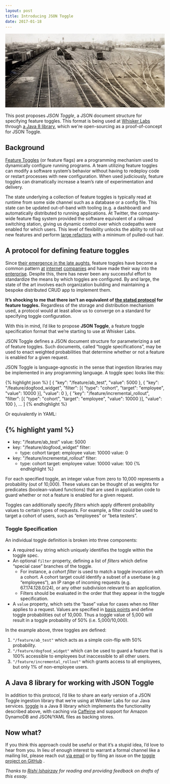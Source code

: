 ```yaml
---
layout: post
title: Introducing JSON Toggle
date: 2017-01-18
---
```


![](/images/json-toggle/rail-bw.jpg)

This post proposes _JSON Toggle_, a JSON document structure for
specifying feature toggles. This format is being used at
[Whisker Labs](https://www.whiskerlabs.com) through
[a Java 8 library](https://github.com/whiskerlabs/toggle), which we're
open-sourcing as a proof-of-concept for JSON Toggle.

## Background

[Feature Toggles](http://martinfowler.com/articles/feature-toggles.html)
(or feature flags) are a programming mechanism used to dynamically
configure running programs. A team utilizing feature toggles can
modify a software system’s behavior without having to redeploy code or
restart processes with new configuration. When used judiciously,
feature toggles can dramatically increase a team’s rate of
experimentation and delivery.

The state underlying a collection of feature toggles is typically read
at runtime from some side channel such as a database or a config
file. This state can be updated out-of-band with tooling (e.g. a
dashboard) and automatically distributed to running applications. At
Twitter, the company-wide feature flag system provided the software
equivalent of a railroad switching station, giving us dynamic control
over which codepaths were enabled for which users. This level of
flexibility unlocks the ability to roll out new features and perform
[large refactors](https://medium.com/turbine-labs/every-release-is-a-production-test-b31d80f2bc74#.gp6im5ad7)
with a minimum of pulled-out hair.

## A protocol for defining feature toggles

Since
[their emergence in the late aughts](https://code.flickr.net/2009/12/02/flipping-out/),
feature toggles have become a common pattern
[at](https://blog.travis-ci.com/2014-03-04-use-feature-flags-to-ship-changes-with-confidence/)
[internet](https://gmail.googleblog.com/2011/12/developing-gmails-new-look.html)
[companies](http://techblog.netflix.com/2013/11/preparing-netflix-api-for-deployment.html)
and have made their way into the
[enterprise](https://msdn.microsoft.com/en-us/magazine/dn683796). Despite
this, there has never been any successful effort to standardize the
means by which toggles are configured. By and large, the state of the
art involves each organization building and maintaining a bespoke
distributed CRUD app to implement them.

__It’s shocking to me that there isn’t an equivalent of
[the statsd protocol](https://github.com/b/statsd_spec) for feature
toggles.__ Regardless of the storage and distribution mechanism used,
a protocol would at least allow us to converge on a standard for
specifying toggle configuration.

With this in mind, I’d like to propose __JSON Toggle__, a feature
toggle specification format that we’re starting to use at Whisker
Labs.

JSON Toggle defines a JSON document structure for parameterizing a set
of feature toggles. Such documents, called “toggle specifications”,
may be used to enact weighted probabilities that determine whether or
not a feature is enabled for a given request.


JSON Toggle is language-agnostic in the sense that ingestion libraries
may be implemented in any programming language. A toggle spec looks
like this:

{% highlight json %}
[
  {
    "key": "/feature/ab_test",
    "value": 5000
  },
  {
    "key": "/feature/dogfood_widget",
    "filter": [{
      "type": "cohort",
      "target": "employee",
      "value": 10000
    }],
    "value": 0
  },
  {
    "key": "/feature/incremental_rollout",
    "filter": [{
      "type": "cohort",
      "target": "employee",
      "value": 10000
    }],
    "value": 100
  },
  ...
]
{% endhighlight %}

Or equivalently in YAML:

{% highlight yaml %}
---
- key: "/feature/ab_test"
  value: 5000
- key: "/feature/dogfood_widget"
  filter:
  - type: cohort
    target: employee
    value: 10000
  value: 0
- key: "/feature/incremental_rollout"
  filter:
  - type: cohort
    target: employee
    value: 10000
  value: 100
{% endhighlight %}

For each specified toggle, an integer value from zero to 10,000
represents a probability (out of 10,000). These values can be thought
of as weights for predicates (boolean-valued functions) that are used
in application code to guard whether or not a feature is enabled for a
given request.

Toggles can additionally specify _filters_ which apply different
probability values to certain types of requests. For example, a filter
could be used to target a cohort of users, such as “employees” or
“beta testers”.

### Toggle Specification

An individual toggle definition is broken into three components:

- A required `key` string which uniquely identifies the toggle within
  the toggle spec.
- An optional `filter` property, defining a list of _filters_ which
  define “special case” branches of the toggle.
	- For instance, a _cohort filter_ is used to match a toggle
    invocation with a cohort. A cohort target could identify a subset
    of a userbase (e.g “employees”), an IP range of incoming requests
    (e.g. 67.174.128.0/24), or any other subdivision relevant to an
    application.
	- Filters should be evaluated in the order that they appear in the
    toggle specification.
- A `value` property, which sets the “base” value for cases when no
  filter applies to a request. Values are specified in
  [basis points](https://en.wikipedia.org/wiki/Basis_point) and define
  toggle probabilities out of 10,000. Thus a toggle value of 5,000
  will result in a toggle probability of 50% (i.e. 5,000/10,000).

In the example above, three toggles are defined:

1. `"/feature/ab_test"` which acts as a simple coin-flip with 50%
   probability.
2. `"/feature/dogfood_widget"` which can be used to guard a feature
   that is 100% accessible to employees but inaccessible to all other
   users.
3. `"/feature/incremental_rollout"` which grants access to all
   employees, but only 1% of non-employee users.

## A Java 8 library for working with JSON Toggle

In addition to this protocol, I’d like to share an early version of a
JSON Toggle ingestion library that we’re using at Whisker Labs for our
Java services. [toggle](https://github.com/whiskerlabs/toggle) is a
Java 8 library which implements the functionality described above,
with caching via [Caffeine](https://github.com/ben-manes/caffeine) and
support for Amazon DynamoDB and JSON/YAML files as backing stores.

## Now what?

If you think this approach could be useful or that it’s a stupid idea,
I’d love to hear from you. In lieu of enough interest to warrant a
formal channel like a mailing list, please reach out
[via email](mailto:evan.meagher@gmail.com) or by filing an issue on
the [toggle project on GitHub](https://github.com/whiskerlabs/toggle)
.

*Thanks to [Rishi Ishairzay](https://twitter.com/rishair) for reading
and providing feedback on drafts of this essay.*
